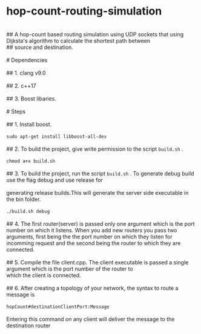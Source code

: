 # hop-count-routing-simulation
<br>## A hop-count based routing simulation using UDP sockets that using Dijksta's algorithm to calculate the shortest path between
<br>## source and destination.</br>
<br># Dependencies</br>
<br>## 1. clang v9.0</br>
<br>## 2. c++17</br>
<br>## 3. Boost libaries.</br>
<br># Steps</br>
<br>## 1. Install boost. </br>
<br>```sudo apt-get install libboost-all-dev```</br>
<br>## 2. To build the project, give write permission to the script ```build.sh``` . </br>
<br>```chmod a+x build.sh```</br>
<br>## 3. To build the project, run the script ```build.sh``` . To generate debug build use the flag debug and use release for </br>
     <br>generating release builds.This will generate the server side executable in the bin folder.</br>
<br>```./build.sh debug```</br>
<br>## 4. The first router(server) is passed only one argument which is the port number on which it listens. When you add new                                                routers you pass two arguments, first being the the port number on which they listen for incomming request and the second 
being the router to which they are connected.</br>
<br>## 5. Compile the file client.cpp. The client executable is passed a single argument which is the port number of the router to 
         <br>which the client is connected. </br>
<br>## 6. After creating a topology of your network, the syntax to route a message is </br>
     <br>```hopCount#destinationClientPort:Message```</br>
     <br>Entering this command on any client will deliver the message to the destination router </br>
